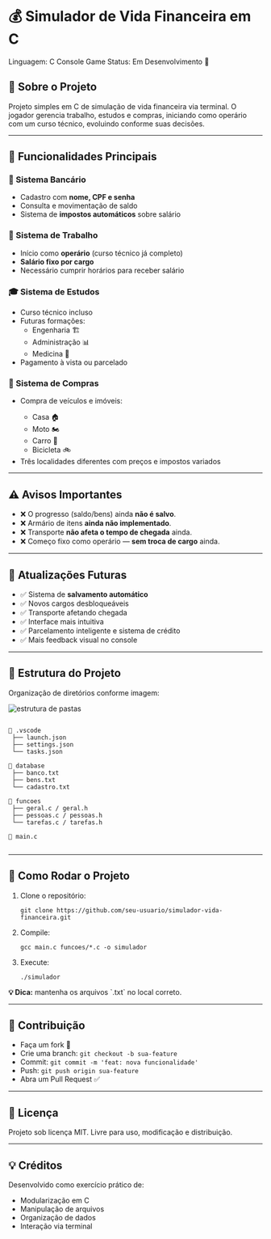 <!DOCTYPE html>
<html lang="pt-BR">
<head>
  <meta charset="UTF-8">
  <meta name="viewport" content="width=device-width, initial-scale=1">
  <title>Simulador de Vida Financeira em C</title>
</head>
<body>

  <h1>💰 Simulador de Vida Financeira em C</h1>

  <div class="badges">
    <span class="badge">Linguagem: C</span>
    <span class="badge">Console Game</span>
    <span class="badge">Status: Em Desenvolvimento 🚧</span>
  </div>

  <h2>📌 Sobre o Projeto</h2>
  <p>
    Projeto simples em C de simulação de vida financeira via terminal. O jogador gerencia trabalho, estudos e compras,
    iniciando como operário com um curso técnico, evoluindo conforme suas decisões.
  </p>

  <hr>

  <h2>🔧 Funcionalidades Principais</h2>

  <h3>🏦 Sistema Bancário</h3>
  <ul>
    <li>Cadastro com <strong>nome, CPF e senha</strong></li>
    <li>Consulta e movimentação de saldo</li>
    <li>Sistema de <strong>impostos automáticos</strong> sobre salário</li>
  </ul>

  <h3>💼 Sistema de Trabalho</h3>
  <ul>
    <li>Início como <strong>operário</strong> (curso técnico já completo)</li>
    <li><strong>Salário fixo por cargo</strong></li>
    <li>Necessário cumprir horários para receber salário</li>
  </ul>

  <h3>🎓 Sistema de Estudos</h3>
  <ul>
    <li>Curso técnico incluso</li>
    <li>Futuras formações:
      <ul>
        <li>Engenharia 🏗️</li>
        <li>Administração 📊</li>
        <li>Medicina 🏥</li>
      </ul>
    </li>
    <li>Pagamento à vista ou parcelado</li>
  </ul>

  <h3>🛒 Sistema de Compras</h3>
  <ul>
    <li>Compra de veículos e imóveis:</li>
    <ul>
      <li>Casa 🏠</li>
      <li>Moto 🏍️</li>
      <li>Carro 🚗</li>
      <li>Bicicleta 🚲</li>
    </ul>
    <li>Três localidades diferentes com preços e impostos variados</li>
  </ul>

  <hr>

  <h2>⚠️ Avisos Importantes</h2>
  <ul>
    <li>❌ O progresso (saldo/bens) ainda <strong>não é salvo</strong>.</li>
    <li>❌ Armário de itens <strong>ainda não implementado</strong>.</li>
    <li>❌ Transporte <strong>não afeta o tempo de chegada</strong> ainda.</li>
    <li>❌ Começo fixo como operário — <strong>sem troca de cargo</strong> ainda.</li>
  </ul>

  <hr>

  <h2>🔄 Atualizações Futuras</h2>
  <ul>
    <li>✅ Sistema de <strong>salvamento automático</strong></li>
    <li>✅ Novos cargos desbloqueáveis</li>
    <li>✅ Transporte afetando chegada</li>
    <li>✅ Interface mais intuitiva</li>
    <li>✅ Parcelamento inteligente e sistema de crédito</li>
    <li>✅ Mais feedback visual no console</li>
  </ul>

  <hr>

  <h2>📝 Estrutura do Projeto</h2>

  <p>Organização de diretórios conforme imagem:</p>

  <img src="https://raw.githubusercontent.com/seu-usuario/seu-repositorio/main/imagens/estrutura.png" alt="estrutura de pastas" class="structure">

  <pre><code>
📁 .vscode
 ├── launch.json
 ├── settings.json
 └── tasks.json

📁 database
 ├── banco.txt
 ├── bens.txt
 └── cadastro.txt

📁 funcoes
 ├── geral.c / geral.h
 ├── pessoas.c / pessoas.h
 └── tarefas.c / tarefas.h

📄 main.c
  </code></pre>

  <hr>

  <h2>🚀 Como Rodar o Projeto</h2>

  <ol>
    <li>Clone o repositório:
      <pre><code>git clone https://github.com/seu-usuario/simulador-vida-financeira.git</code></pre>
    </li>
    <li>Compile:
      <pre><code>gcc main.c funcoes/*.c -o simulador</code></pre>
    </li>
    <li>Execute:
      <pre><code>./simulador</code></pre>
    </li>
  </ol>

  <p><strong>💡 Dica:</strong> mantenha os arquivos `.txt` no local correto.</p>

  <hr>

  <h2>🤝 Contribuição</h2>
  <ul>
    <li>Faça um fork 🍴</li>
    <li>Crie uma branch: <code>git checkout -b sua-feature</code></li>
    <li>Commit: <code>git commit -m 'feat: nova funcionalidade'</code></li>
    <li>Push: <code>git push origin sua-feature</code></li>
    <li>Abra um Pull Request ✅</li>
  </ul>

  <hr>

  <h2>📜 Licença</h2>
  <p>Projeto sob licença MIT. Livre para uso, modificação e distribuição.</p>

  <hr>

  <h2>💡 Créditos</h2>
  <p>Desenvolvido como exercício prático de:</p>
  <ul>
    <li>Modularização em C</li>
    <li>Manipulação de arquivos</li>
    <li>Organização de dados</li>
    <li>Interação via terminal</li>
  </ul>

</body>
</html>
